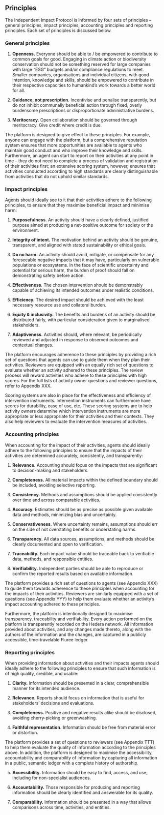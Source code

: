 
## Principles

The Independent Impact Protocol is informed by four sets of principles – general principles, impact principles, accounting principles and reporting principles. Each set of principles is discussed below.

### General principles

1. **Openness.** Everyone should be able to / be empowered to contribute to common goals for good. Engaging in climate action or biodiversity conservation should not be something reserved for large companies with large “ESG” budgets and/or compliance regulations to meet. Smaller companies, organisations and individual citizens, with good intention, knowledge and skills, should be empowered  to contribute in their respective capacities to humankind’s work towards a better world for all.  

2. **Guidance, not prescription.** Incentivise and penalise transparently, but do not inhibit communally beneficial action through fixed, overly burdensome prescriptions or disproportionate administrative burdens.  

3. **Meritocracy.** Open collaboration should be governed through meritocracy. Give credit where credit is due.  

The platform is designed to give effect to these principles. For example, anyone can engage with the platform, but a comprehensive reputation system ensures that more opportunities are available to agents who maintain good conduct and who improve their knowledge and skills. Furthermore, an agent can start to report on their activities at any point in time – they do not need to complete a process of validation and registration of their activities first; an extensive scoring system, however, ensures that activities conducted according to high standards are clearly distinguishable from activities that do not uphold similar standards. 

### Impact principles

Agents should ideally see to it that their activities adhere to the following principles,  to ensure that they maximise beneficial impact and minimise harm:  

1. **Purposefulness.** An activity should have a clearly defined, justified purpose aimed at producing a net-positive  outcome for society or the environment.  

2. **Integrity of intent.** The motivation behind an activity should be genuine, transparent, and aligned with stated sustainability or ethical goals.  

3. **Do no harm.** An activity should avoid, mitigate, or compensate for any foreseeable negative impacts that it may have, particularly on vulnerable populations or ecosystems. In the face of scientific uncertainty and potential for serious harm, the burden of proof should fall on demonstrating safety before action.  

4. **Effectiveness.** The chosen intervention  should be demonstrably capable of achieving its intended outcomes under realistic conditions.  

5. **Efficiency.** The desired impact should be achieved with the least necessary resource use and collateral burden.  

6. **Equity & inclusivity.** The benefits and burdens of an activity should be distributed fairly, with particular consideration given to marginalised stakeholders.  

7. **Adaptiveness.** Activities should, where relevant, be periodically reviewed and adjusted in response to observed outcomes and contextual changes.  

The platform encourages adherence to these principles by providing a rich set of questions that agents can use to guide them when they plan their activities. Reviewers are equipped with an equally rich set of questions to evaluate whether an activity adhered to these principles. The review process will reward activities who adhere to these principles with high scores.  For the full lists of activity owner questions and reviewer questions, refer to Appendix XXX.

Scoring systems are also in place for the effectiveness and efficiency of intervention instruments. Intervention instruments can furthermore have scores for durability, ease of use, etc. These scoring systems are to help activity owners determine which intervention instruments are more appropriate or less appropriate for their activities and their contexts. They also help reviewers to evaluate the intervention measures of activities.

### Accounting principles

When accounting for the impact of their activities, agents should ideally adhere to the following principles  to ensure that the impacts of their activities are determined accurately, consistently, and transparently:  

1. **Relevance.** Accounting should focus on the impacts that are significant to decision-making and stakeholders.  

2. **Completeness.** All material impacts within the defined boundary should be included, avoiding selective reporting.  

3. **Consistency.** Methods and assumptions should be applied consistently over time and across comparable activities.  

4. **Accuracy.** Estimates should be as precise as possible given available data and methods, minimizing bias and uncertainty.  

5. **Conservativeness.** Where uncertainty remains, assumptions should err on the side of not overstating benefits or understating harms.  

6. **Transparency.** All data sources, assumptions, and methods should be clearly documented and open to verification.  

7. **Traceability.** Each impact value should be traceable back to verifiable data, methods, and responsible entities.  

8. **Verifiability.** Independent parties should be able to reproduce or confirm the reported results based on available information.  

The platform provides a rich set of questions to agents (see Appendix XXX) to guide them towards adherence to these principles when accounting for the impacts of their activities. Reviewers are similarly equipped with a set of questions (see Appendix YYY) to help them evaluate whether an activity’s impact accounting adhered to these principles.

Furthermore, the platform is intentionally designed to maximise transparency, traceability and verifiability. Every action performed on the platform is transparently recorded on the Hedera network. All information provided about activities, and any changes made thereto, along with the authors of the information and the changes, are captured in a publicly accessible, time-travelable  Fluree ledger.

### Reporting principles

When providing information about activities and their impacts agents should ideally adhere to the following principles  to ensure that such information is of high quality, credible, and usable:  

1. **Clarity.** Information should be presented in a clear, comprehensible manner for its intended audience.  

2. **Relevance.** Reports should focus on information that is useful for stakeholders’ decisions and evaluations.  

3. **Completeness.** Positive and negative results alike should be disclosed, avoiding cherry-picking or greenwashing.  

4. **Faithful representation.** Information should be free from material error or distortion.  

The platform provides a set of questions to reviewers (see Appendix TTT) to help them evaluate the quality of information according to the principles above. In addition, the platform is designed to maximise the accessibility, accountability and comparability of information by capturing all information in a public, semantic ledger with a complete history of authorship.  

5. **Accessibility.** Information should be easy to find, access, and use, including for non-specialist audiences.  

6. **Accountability.** Those responsible for producing and reporting information should be clearly identified and answerable for its quality.  

7. **Comparability.** Information should be presented in a way that allows comparisons across time, activities, and entities.  


